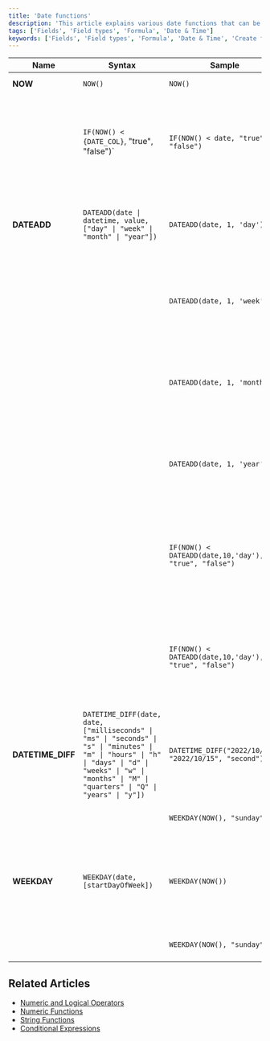 ```yaml
---
title: 'Date functions'
description: 'This article explains various date functions that can be used in formula fields.'
tags: ['Fields', 'Field types', 'Formula', 'Date & Time']
keywords: ['Fields', 'Field types', 'Formula', 'Date & Time', 'Create formula field', 'Date functions']
---
```




| Name              | Syntax                                                                                                                                                                                                       | Sample                                                | Output                                                                                                  | Remark                                                                                                                                                                                        |
|-------------------|--------------------------------------------------------------------------------------------------------------------------------------------------------------------------------------------------------------|-------------------------------------------------------|---------------------------------------------------------------------------------------------------------|-----------------------------------------------------------------------------------------------------------------------------------------------------------------------------------------------|
| **NOW**           | `NOW()`                                                                                                                                                                                                      | `NOW()`                                               | 2022-05-19 17:20:43                                                                                     | Returns the current time and day                                                                                                                                                              |
|                   | `IF(NOW() < {DATE_COL}`, "true", "false")`                                                                                                                                                                    | `IF(NOW() < date, "true", "false")`                   | If current date is less than `{DATE_COL}`, it returns true. Otherwise, it returns false.                  | DateTime fields and negative values are supported.                                                                                                                                           |
| **DATEADD**       | `DATEADD(date \| datetime, value, ["day" \| "week" \| "month" \| "year"])`                                                                                                                                   | `DATEADD(date, 1, 'day')`                             | Supposing `{DATE_COL}` is 2022-03-14. The result is 2022-03-15.                                           | DateTime fields and negative values are supported. Example: `DATEADD(DATE_TIME_COL, -1, 'day')`                                                                                              |
|                   |                                                                                                                                                                                                              | `DATEADD(date, 1, 'week')`                            | Supposing `{DATE_COL}` is 2022-03-14 03:14. The result is 2022-03-21 03:14.                               | DateTime fields and negative values are supported. Example: `DATEADD(DATE_TIME_COL, -1, 'week')`                                                                                             |
|                   |                                                                                                                                                                                                              | `DATEADD(date, 1, 'month')`                           | Supposing `{DATE_COL}` is 2022-03-14 03:14. The result is 2022-04-14 03:14.                               | DateTime fields and negative values are supported. Example: `DATEADD(DATE_TIME_COL, -1, 'month')`                                                                                            |
|                   |                                                                                                                                                                                                              | `DATEADD(date, 1, 'year')`                            | Supposing `{DATE_COL}` is 2022-03-14 03:14. The result is 2023-03-14 03:14.                               | DateTime fields and negative values are supported. Example: `DATEADD(DATE_TIME_COL, -1, 'year')`                                                                                             |
|                   |                                                                                                                                                                                                              | `IF(NOW() < DATEADD(date,10,'day'), "true", "false")` | If the current date is less than `{DATE_COL}` plus 10 days, it returns true. Otherwise, it returns false. | DateTime fields and negative values are supported.                                                                                                                                           |
|                   |                                                                                                                                                                                                              | `IF(NOW() < DATEADD(date,10,'day'), "true", "false")` | If the current date is less than `{DATE_COL}` plus 10 days, it returns true. Otherwise, it returns false. | DateTime fields and negative values are supported.                                                                                                                                           |
| **DATETIME_DIFF** | `DATETIME_DIFF(date, date, ["milliseconds" \| "ms" \| "seconds" \| "s" \| "minutes" \| "m" \| "hours" \| "h" \| "days" \| "d" \| "weeks" \| "w" \| "months" \| "M" \| "quarters" \| "Q" \| "years" \| "y"])` | `DATETIME_DIFF("2022/10/14", "2022/10/15", "second")` | Supposing `{DATE_COL_1}` is 2017-08-25 and `{DATE_COL_2}` is 2011-08-25. The result is 86400.               | Compares two dates and returns the difference in the unit specified. Positive integers indicate the second date being in the past compared to the first and vice versa for negative ones.     |
|                   |                                                                                                                                                                                                              | `WEEKDAY(NOW(), "sunday")`                            | If today is Monday, it returns 1                                                                        | Get the week day of NOW() with the first day set as sunday                                                                                                                                    |
| **WEEKDAY**       | `WEEKDAY(date, [startDayOfWeek])`                                                                                                                                                                            | `WEEKDAY(NOW())`                                      | If today is Monday, it returns 0                                                                        | Returns the day of the week as an integer between 0 and 6 inclusive starting from Monday by default. You can optionally change the start day of the week by specifying in the second argument |
|                   |                                                                                                                                                                                                              | `WEEKDAY(NOW(), "sunday")`                            | If today is Monday, it returns 1                                                                        | Get the week day of NOW() with the first day set as sunday                                                                                                                                    |

## Related Articles
- [Numeric and Logical Operators](015.operators.md)
- [Numeric Functions](020.numeric-functions.md)
- [String Functions](030.string-functions.md)
- [Conditional Expressions](050.conditional-expressions.md)
